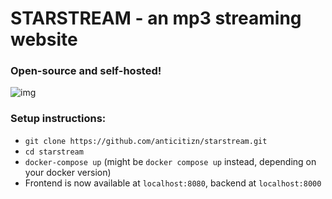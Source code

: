 # STARSTREAM - an mp3 streaming website
### Open-source and self-hosted!
![img](https://cdn.discordapp.com/attachments/663174968791662594/957791616909836328/unknown.png)

### Setup instructions:
- `git clone https://github.com/anticitizn/starstream.git`
- `cd starstream`
- `docker-compose up` (might be `docker compose up` instead, depending on your docker version)
- Frontend is now available at `localhost:8080`, backend at `localhost:8000`
